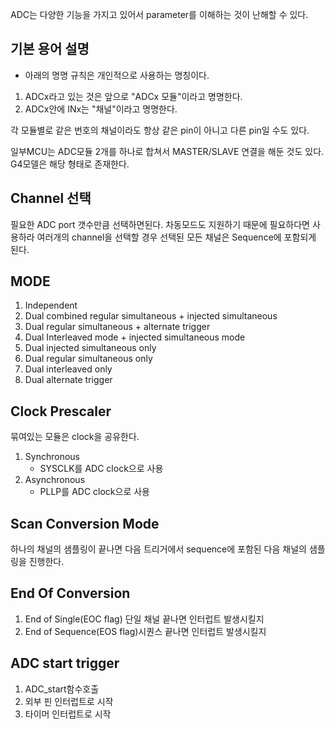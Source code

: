 ADC는 다양한 기능을 가지고 있어서 parameter를 이해하는 것이 난해할 수 있다.

## 기본 용어 설명
 - 아래의 명명 규칙은 개인적으로 사용하는 명칭이다.
1. ADCx라고 있는 것은 앞으로 "ADCx 모듈"이라고 명명한다.
2. ADCx안에 INx는 "채널"이라고 명명한다.

각 모듈별로 같은 번호의 채널이라도 항상 같은 pin이 아니고 다른 pin일 수도 있다.

일부MCU는 ADC모듈 2개를 하나로 합쳐서 MASTER/SLAVE 연결을 해둔 것도 있다. G4모델은 해당 형태로 존재한다.

## Channel 선택
필요한 ADC port 갯수만큼 선택하면된다. 차동모드도 지원하기 때문에 필요하다면 사용하라
여러개의 channel을 선택할 경우 선택된 모든 채널은 Sequence에 포함되게 된다.

## MODE
1. Independent
2. Dual combined regular simultaneous + injected simultaneous
3. Dual regular simultaneous + alternate trigger
4. Dual Interleaved mode + injected simultaneous mode
5. Dual injected simultaneous only
6. Dual regular simultaneous only
7. Dual interleaved only
8. Dual alternate trigger

## Clock Prescaler
묶여있는 모듈은 clock을 공유한다.
1. Synchronous
    * SYSCLK를 ADC clock으로 사용
2. Asynchronous
    * PLLP를 ADC clock으로 사용

## Scan Conversion Mode
하나의 채널의 샘플링이 끝나면 다음 트리거에서 sequence에 포함된 다음 채널의 샘플링을 진행한다.

## End Of Conversion
1. End of Single(EOC flag) 단일 채널 끝나면 인터럽트 발생시킬지
2. End of Sequence(EOS flag)시퀀스 끝나면 인터럽트 발생시킬지


## ADC start trigger
1. ADC_start함수호출
2. 외부 핀 인터럽트로 시작
3. 타이머 인터럽트로 시작